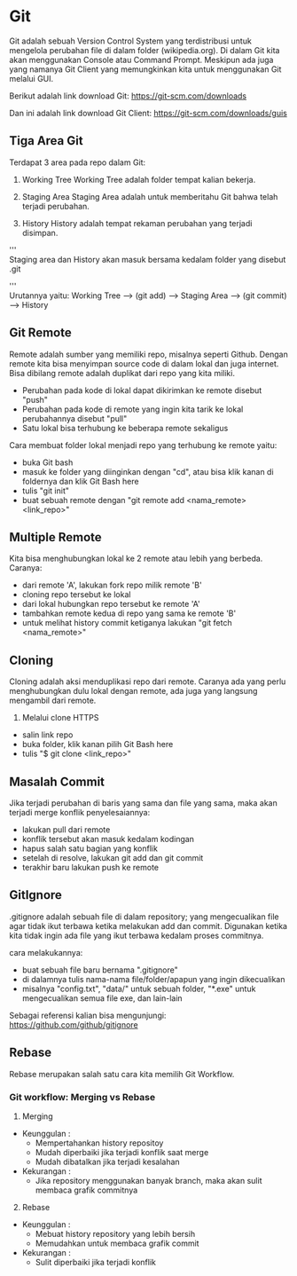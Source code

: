 # Git
Git adalah sebuah Version Control System yang terdistribusi untuk mengelola perubahan file di dalam folder (wikipedia.org). Di dalam Git kita akan menggunakan Console atau Command Prompt. Meskipun ada juga yang namanya Git Client yang memungkinkan kita untuk menggunakan Git melalui GUI.

Berikut adalah link download Git:
https://git-scm.com/downloads

Dan ini adalah link download Git Client:
https://git-scm.com/downloads/guis

## Tiga Area Git
Terdapat 3 area pada repo dalam Git:
1. Working Tree
Working Tree adalah folder tempat kalian bekerja.

2. Staging Area
Staging Area adalah untuk memberitahu Git bahwa telah terjadi perubahan.

3. History
History adalah tempat rekaman perubahan yang terjadi disimpan.

'''   
Staging area dan History akan masuk bersama kedalam folder yang disebut .git  

'''  
Urutannya yaitu:
Working Tree --> (git add) --> Staging Area --> (git commit) --> History

## Git Remote
Remote adalah sumber yang memiliki repo, misalnya seperti Github. Dengan remote kita bisa menyimpan source code di dalam lokal dan juga internet. Bisa dibilang remote adalah duplikat dari repo yang kita miliki.

- Perubahan pada kode di lokal dapat dikirimkan ke remote disebut "push"
- Perubahan pada kode di remote yang ingin kita tarik ke lokal perubahannya disebut "pull"
- Satu lokal bisa terhubung ke beberapa remote sekaligus

Cara membuat folder lokal menjadi repo yang terhubung ke remote yaitu:
- buka Git bash
- masuk ke folder yang diinginkan dengan "cd", atau bisa klik kanan di foldernya dan klik Git Bash here
- tulis "git init"
- buat sebuah remote dengan "git remote add <nama_remote> <link_repo>"

## Multiple Remote
Kita bisa menghubungkan lokal ke 2 remote atau lebih yang berbeda. Caranya:
- dari remote 'A', lakukan fork repo milik remote 'B'
- cloning repo tersebut ke lokal
- dari lokal hubungkan repo tersebut ke remote 'A'
- tambahkan remote kedua di repo yang sama ke remote 'B'
- untuk melihat history commit ketiganya lakukan "git fetch <nama_remote>"

## Cloning
Cloning adalah aksi menduplikasi repo dari remote. Caranya ada yang perlu menghubungkan dulu lokal dengan remote, ada juga yang langsung mengambil dari remote.

1. Melalui clone HTTPS
- salin link repo
- buka folder, klik kanan pilih Git Bash here
- tulis "$ git clone <link_repo>"

## Masalah Commit
Jika terjadi perubahan di baris yang sama dan file yang sama, maka akan terjadi merge konflik
penyelesaiannya:
- lakukan pull dari remote
- konflik tersebut akan masuk kedalam kodingan
- hapus salah satu bagian yang konflik
- setelah di resolve, lakukan git add dan git commit
- terakhir baru lakukan push ke remote

## GitIgnore
.gitignore adalah sebuah file di dalam repository; yang mengecualikan file agar tidak ikut terbawa ketika melakukan add dan commit. Digunakan ketika kita tidak ingin ada file yang ikut terbawa kedalam proses commitnya.

cara melakukannya:
- buat sebuah file baru bernama ".gitignore"
- di dalamnya tulis nama-nama file/folder/apapun yang ingin dikecualikan
- misalnya "config.txt", "data/" untuk sebuah folder, "*.exe" untuk mengecualikan semua file exe, dan lain-lain

Sebagai referensi kalian bisa mengunjungi:
https://github.com/github/gitignore

## Rebase
Rebase merupakan salah satu cara kita memilih Git Workflow.

### Git workflow: Merging vs Rebase
1. Merging  
- Keunggulan :
  - Mempertahankan history repositoy
  - Mudah diperbaiki jika terjadi konflik saat merge
  - Mudah dibatalkan jika terjadi kesalahan
- Kekurangan :
  - Jika repository menggunakan banyak branch, maka akan sulit membaca grafik commitnya

2. Rebase  
- Keunggulan :
  - Mebuat history repository yang lebih bersih
  - Memudahkan untuk membaca grafik commit
- Kekurangan :
  - Sulit diperbaiki jika terjadi konflik
